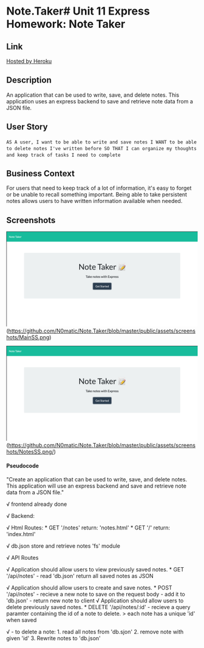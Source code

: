 # Note.Taker# Unit 11 Express Homework: Note Taker

## Link
[Hosted by Heroku](https://rocky-waters-44071.herokuapp.com/)

## Description

An application that can be used to write, save, and delete notes. This application uses an express backend to save and retrieve note data from a JSON file.

## User Story

`
AS A user, I want to be able to write and save notes
I WANT to be able to delete notes I've written before
SO THAT I can organize my thoughts and keep track of tasks I need to complete
`

## Business Context

For users that need to keep track of a lot of information, it's easy to forget or be unable to recall something important. Being able to take persistent notes allows users to have written information available when needed.


## Screenshots

![Main Page](/public/assets/screenshots/MainSS.png)
(https://github.com/N0matic/Note.Taker/blob/master/public/assets/screenshots/MainSS.png)

![Notes Page](/public/assets/screenshots/MainSS.png)
(https://github.com/N0matic/Note.Taker/blob/master/public/assets/screenshots/NotesSS.png/)

#### Pseudocode

"Create an application that can be used to write, save, and delete notes. This application will use an express backend and save and retrieve note data from a JSON file."


√ frontend already done
                
√ Backend:

√    Html Routes:
        * GET '/notes'
            return: 'notes.html'
        * GET '/'
            return: 'index.html'

√    db.json
        store and retrieve notes
            'fs' module

√    API Routes

√ Application should allow users to view previously saved notes.
        * GET '/api/notes'
            - read 'db.json' 
                return all saved notes as JSON
        
√ Application should allow users to create and save notes.
        * POST '/api/notes'
            - recieve a new note to save on the request body
            - add it to 'db.json'
            - return new note to client
√ Application should allow users to delete previously saved notes.
        * DELETE '/api/notes/:id'
            - recieve a query paramter containing the id of a note to delete.
                > each note has a unique 'id' when saved
            
 √           - to delete a note:
                1. read all notes from 'db.sjon'
                2. remove note with given 'id'
                3. Rewrite notes to 'db.json'